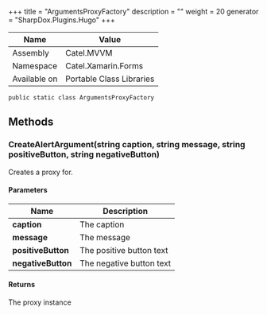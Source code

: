 

+++
title = "ArgumentsProxyFactory" 
description = ""
weight = 20
generator = "SharpDox.Plugins.Hugo"
+++

Name|Value
---|---
Assembly|Catel.MVVM
Namespace|Catel.Xamarin.Forms
Available on|Portable Class Libraries

```
public static class ArgumentsProxyFactory
```

## Methods

### CreateAlertArgument(string caption, string message, string positiveButton, string negativeButton)

Creates a proxy for.

#### Parameters

Name|Description
---|---
**caption**|The caption
**message**|The message
**positiveButton**|The positive button text
**negativeButton**|The negative button text

#### Returns

The proxy instance

